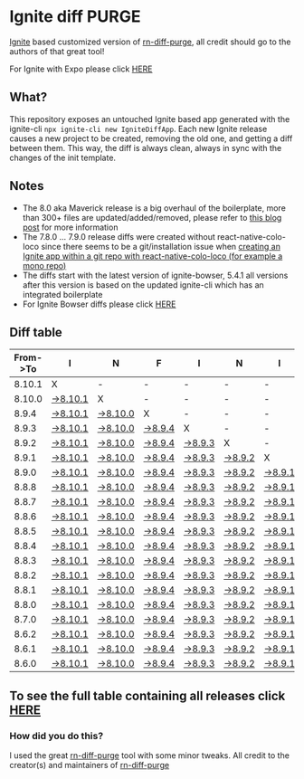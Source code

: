 # Ignite diff PURGE

[Ignite](https://github.com/infinitered/ignite) based customized version of [rn-diff-purge](https://github.com/react-native-community/rn-diff-purge/), all credit should go to the authors of that great tool!

For Ignite with Expo please click [HERE](https://github.com/nirre7/ignite-expo-diff-purge)

## What?

This repository exposes an untouched Ignite based app generated with the ignite-cli
`npx ignite-cli new IgniteDiffApp`. Each new Ignite release causes a new project to be created, removing the old one, and getting a diff between them. This way, the diff is always clean, always in sync with the changes of the init template.

## Notes
- The 8.0 aka Maverick release is a big overhaul of the boilerplate, more than 300+ files are updated/added/removed, please refer to [this blog post](https://shift.infinite.red/announcing-ignite-8-0-maverick-fbbdafbb738e) for more information
- The 7.8.0 ... 7.9.0 release diffs were created without react-native-colo-loco since there seems to be a git/installation issue when [creating an Ignite app within a git repo with react-native-colo-loco (for example a mono repo)](https://github.com/infinitered/ignite/issues/1845)
- The diffs start with the latest version of ignite-bowser, 5.4.1 all versions after this version is based on the updated ignite-cli which has an integrated boilerplate
- For Ignite Bowser diffs please click [HERE](https://github.com/nirre7/ignite-bowser-diff-purge)

## Diff table

| From->To | I                                                                                              | N                                                                                             | F                                                                                           | I                                                                                           | N                                                                                           | I                                                                                           | T                                                                                           | E                                                                                           |                                                                                             | R                                                                                           | E                                                                                           | D                                                                                           |                                                                                             |                                                                                             |                                                                                             |                                                                                             |                                                                                             |                                                                                             |                                                                                             |     |
| -------- | ---------------------------------------------------------------------------------------------- | --------------------------------------------------------------------------------------------- | ------------------------------------------------------------------------------------------- | ------------------------------------------------------------------------------------------- | ------------------------------------------------------------------------------------------- | ------------------------------------------------------------------------------------------- | ------------------------------------------------------------------------------------------- | ------------------------------------------------------------------------------------------- | ------------------------------------------------------------------------------------------- | ------------------------------------------------------------------------------------------- | ------------------------------------------------------------------------------------------- | ------------------------------------------------------------------------------------------- | ------------------------------------------------------------------------------------------- | ------------------------------------------------------------------------------------------- | ------------------------------------------------------------------------------------------- | ------------------------------------------------------------------------------------------- | ------------------------------------------------------------------------------------------- | ------------------------------------------------------------------------------------------- | ------------------------------------------------------------------------------------------- | --- |
| 8.10.1   | X                                                                                              | -                                                                                             | -                                                                                           | -                                                                                           | -                                                                                           | -                                                                                           | -                                                                                           | -                                                                                           | -                                                                                           | -                                                                                           | -                                                                                           | -                                                                                           | -                                                                                           | -                                                                                           | -                                                                                           | -                                                                                           | -                                                                                           | -                                                                                           | -                                                                                           | -   |
| 8.10.0   | [->8.10.1](https://github.com/nirre7/ignite-diff-purge/compare/release/8.10.0..release/8.10.1) | X                                                                                             | -                                                                                           | -                                                                                           | -                                                                                           | -                                                                                           | -                                                                                           | -                                                                                           | -                                                                                           | -                                                                                           | -                                                                                           | -                                                                                           | -                                                                                           | -                                                                                           | -                                                                                           | -                                                                                           | -                                                                                           | -                                                                                           | -                                                                                           | -   |
| 8.9.4    | [->8.10.1](https://github.com/nirre7/ignite-diff-purge/compare/release/8.9.4..release/8.10.1)  | [->8.10.0](https://github.com/nirre7/ignite-diff-purge/compare/release/8.9.4..release/8.10.0) | X                                                                                           | -                                                                                           | -                                                                                           | -                                                                                           | -                                                                                           | -                                                                                           | -                                                                                           | -                                                                                           | -                                                                                           | -                                                                                           | -                                                                                           | -                                                                                           | -                                                                                           | -                                                                                           | -                                                                                           | -                                                                                           | -                                                                                           | -   |
| 8.9.3    | [->8.10.1](https://github.com/nirre7/ignite-diff-purge/compare/release/8.9.3..release/8.10.1)  | [->8.10.0](https://github.com/nirre7/ignite-diff-purge/compare/release/8.9.3..release/8.10.0) | [->8.9.4](https://github.com/nirre7/ignite-diff-purge/compare/release/8.9.3..release/8.9.4) | X                                                                                           | -                                                                                           | -                                                                                           | -                                                                                           | -                                                                                           | -                                                                                           | -                                                                                           | -                                                                                           | -                                                                                           | -                                                                                           | -                                                                                           | -                                                                                           | -                                                                                           | -                                                                                           | -                                                                                           | -                                                                                           | -   |
| 8.9.2    | [->8.10.1](https://github.com/nirre7/ignite-diff-purge/compare/release/8.9.2..release/8.10.1)  | [->8.10.0](https://github.com/nirre7/ignite-diff-purge/compare/release/8.9.2..release/8.10.0) | [->8.9.4](https://github.com/nirre7/ignite-diff-purge/compare/release/8.9.2..release/8.9.4) | [->8.9.3](https://github.com/nirre7/ignite-diff-purge/compare/release/8.9.2..release/8.9.3) | X                                                                                           | -                                                                                           | -                                                                                           | -                                                                                           | -                                                                                           | -                                                                                           | -                                                                                           | -                                                                                           | -                                                                                           | -                                                                                           | -                                                                                           | -                                                                                           | -                                                                                           | -                                                                                           | -                                                                                           | -   |
| 8.9.1    | [->8.10.1](https://github.com/nirre7/ignite-diff-purge/compare/release/8.9.1..release/8.10.1)  | [->8.10.0](https://github.com/nirre7/ignite-diff-purge/compare/release/8.9.1..release/8.10.0) | [->8.9.4](https://github.com/nirre7/ignite-diff-purge/compare/release/8.9.1..release/8.9.4) | [->8.9.3](https://github.com/nirre7/ignite-diff-purge/compare/release/8.9.1..release/8.9.3) | [->8.9.2](https://github.com/nirre7/ignite-diff-purge/compare/release/8.9.1..release/8.9.2) | X                                                                                           | -                                                                                           | -                                                                                           | -                                                                                           | -                                                                                           | -                                                                                           | -                                                                                           | -                                                                                           | -                                                                                           | -                                                                                           | -                                                                                           | -                                                                                           | -                                                                                           | -                                                                                           | -   |
| 8.9.0    | [->8.10.1](https://github.com/nirre7/ignite-diff-purge/compare/release/8.9.0..release/8.10.1)  | [->8.10.0](https://github.com/nirre7/ignite-diff-purge/compare/release/8.9.0..release/8.10.0) | [->8.9.4](https://github.com/nirre7/ignite-diff-purge/compare/release/8.9.0..release/8.9.4) | [->8.9.3](https://github.com/nirre7/ignite-diff-purge/compare/release/8.9.0..release/8.9.3) | [->8.9.2](https://github.com/nirre7/ignite-diff-purge/compare/release/8.9.0..release/8.9.2) | [->8.9.1](https://github.com/nirre7/ignite-diff-purge/compare/release/8.9.0..release/8.9.1) | X                                                                                           | -                                                                                           | -                                                                                           | -                                                                                           | -                                                                                           | -                                                                                           | -                                                                                           | -                                                                                           | -                                                                                           | -                                                                                           | -                                                                                           | -                                                                                           | -                                                                                           | -   |
| 8.8.8    | [->8.10.1](https://github.com/nirre7/ignite-diff-purge/compare/release/8.8.8..release/8.10.1)  | [->8.10.0](https://github.com/nirre7/ignite-diff-purge/compare/release/8.8.8..release/8.10.0) | [->8.9.4](https://github.com/nirre7/ignite-diff-purge/compare/release/8.8.8..release/8.9.4) | [->8.9.3](https://github.com/nirre7/ignite-diff-purge/compare/release/8.8.8..release/8.9.3) | [->8.9.2](https://github.com/nirre7/ignite-diff-purge/compare/release/8.8.8..release/8.9.2) | [->8.9.1](https://github.com/nirre7/ignite-diff-purge/compare/release/8.8.8..release/8.9.1) | [->8.9.0](https://github.com/nirre7/ignite-diff-purge/compare/release/8.8.8..release/8.9.0) | X                                                                                           | -                                                                                           | -                                                                                           | -                                                                                           | -                                                                                           | -                                                                                           | -                                                                                           | -                                                                                           | -                                                                                           | -                                                                                           | -                                                                                           | -                                                                                           | -   |
| 8.8.7    | [->8.10.1](https://github.com/nirre7/ignite-diff-purge/compare/release/8.8.7..release/8.10.1)  | [->8.10.0](https://github.com/nirre7/ignite-diff-purge/compare/release/8.8.7..release/8.10.0) | [->8.9.4](https://github.com/nirre7/ignite-diff-purge/compare/release/8.8.7..release/8.9.4) | [->8.9.3](https://github.com/nirre7/ignite-diff-purge/compare/release/8.8.7..release/8.9.3) | [->8.9.2](https://github.com/nirre7/ignite-diff-purge/compare/release/8.8.7..release/8.9.2) | [->8.9.1](https://github.com/nirre7/ignite-diff-purge/compare/release/8.8.7..release/8.9.1) | [->8.9.0](https://github.com/nirre7/ignite-diff-purge/compare/release/8.8.7..release/8.9.0) | [->8.8.8](https://github.com/nirre7/ignite-diff-purge/compare/release/8.8.7..release/8.8.8) | X                                                                                           | -                                                                                           | -                                                                                           | -                                                                                           | -                                                                                           | -                                                                                           | -                                                                                           | -                                                                                           | -                                                                                           | -                                                                                           | -                                                                                           | -   |
| 8.8.6    | [->8.10.1](https://github.com/nirre7/ignite-diff-purge/compare/release/8.8.6..release/8.10.1)  | [->8.10.0](https://github.com/nirre7/ignite-diff-purge/compare/release/8.8.6..release/8.10.0) | [->8.9.4](https://github.com/nirre7/ignite-diff-purge/compare/release/8.8.6..release/8.9.4) | [->8.9.3](https://github.com/nirre7/ignite-diff-purge/compare/release/8.8.6..release/8.9.3) | [->8.9.2](https://github.com/nirre7/ignite-diff-purge/compare/release/8.8.6..release/8.9.2) | [->8.9.1](https://github.com/nirre7/ignite-diff-purge/compare/release/8.8.6..release/8.9.1) | [->8.9.0](https://github.com/nirre7/ignite-diff-purge/compare/release/8.8.6..release/8.9.0) | [->8.8.8](https://github.com/nirre7/ignite-diff-purge/compare/release/8.8.6..release/8.8.8) | [->8.8.7](https://github.com/nirre7/ignite-diff-purge/compare/release/8.8.6..release/8.8.7) | X                                                                                           | -                                                                                           | -                                                                                           | -                                                                                           | -                                                                                           | -                                                                                           | -                                                                                           | -                                                                                           | -                                                                                           | -                                                                                           | -   |
| 8.8.5    | [->8.10.1](https://github.com/nirre7/ignite-diff-purge/compare/release/8.8.5..release/8.10.1)  | [->8.10.0](https://github.com/nirre7/ignite-diff-purge/compare/release/8.8.5..release/8.10.0) | [->8.9.4](https://github.com/nirre7/ignite-diff-purge/compare/release/8.8.5..release/8.9.4) | [->8.9.3](https://github.com/nirre7/ignite-diff-purge/compare/release/8.8.5..release/8.9.3) | [->8.9.2](https://github.com/nirre7/ignite-diff-purge/compare/release/8.8.5..release/8.9.2) | [->8.9.1](https://github.com/nirre7/ignite-diff-purge/compare/release/8.8.5..release/8.9.1) | [->8.9.0](https://github.com/nirre7/ignite-diff-purge/compare/release/8.8.5..release/8.9.0) | [->8.8.8](https://github.com/nirre7/ignite-diff-purge/compare/release/8.8.5..release/8.8.8) | [->8.8.7](https://github.com/nirre7/ignite-diff-purge/compare/release/8.8.5..release/8.8.7) | [->8.8.6](https://github.com/nirre7/ignite-diff-purge/compare/release/8.8.5..release/8.8.6) | X                                                                                           | -                                                                                           | -                                                                                           | -                                                                                           | -                                                                                           | -                                                                                           | -                                                                                           | -                                                                                           | -                                                                                           | -   |
| 8.8.4    | [->8.10.1](https://github.com/nirre7/ignite-diff-purge/compare/release/8.8.4..release/8.10.1)  | [->8.10.0](https://github.com/nirre7/ignite-diff-purge/compare/release/8.8.4..release/8.10.0) | [->8.9.4](https://github.com/nirre7/ignite-diff-purge/compare/release/8.8.4..release/8.9.4) | [->8.9.3](https://github.com/nirre7/ignite-diff-purge/compare/release/8.8.4..release/8.9.3) | [->8.9.2](https://github.com/nirre7/ignite-diff-purge/compare/release/8.8.4..release/8.9.2) | [->8.9.1](https://github.com/nirre7/ignite-diff-purge/compare/release/8.8.4..release/8.9.1) | [->8.9.0](https://github.com/nirre7/ignite-diff-purge/compare/release/8.8.4..release/8.9.0) | [->8.8.8](https://github.com/nirre7/ignite-diff-purge/compare/release/8.8.4..release/8.8.8) | [->8.8.7](https://github.com/nirre7/ignite-diff-purge/compare/release/8.8.4..release/8.8.7) | [->8.8.6](https://github.com/nirre7/ignite-diff-purge/compare/release/8.8.4..release/8.8.6) | [->8.8.5](https://github.com/nirre7/ignite-diff-purge/compare/release/8.8.4..release/8.8.5) | X                                                                                           | -                                                                                           | -                                                                                           | -                                                                                           | -                                                                                           | -                                                                                           | -                                                                                           | -                                                                                           | -   |
| 8.8.3    | [->8.10.1](https://github.com/nirre7/ignite-diff-purge/compare/release/8.8.3..release/8.10.1)  | [->8.10.0](https://github.com/nirre7/ignite-diff-purge/compare/release/8.8.3..release/8.10.0) | [->8.9.4](https://github.com/nirre7/ignite-diff-purge/compare/release/8.8.3..release/8.9.4) | [->8.9.3](https://github.com/nirre7/ignite-diff-purge/compare/release/8.8.3..release/8.9.3) | [->8.9.2](https://github.com/nirre7/ignite-diff-purge/compare/release/8.8.3..release/8.9.2) | [->8.9.1](https://github.com/nirre7/ignite-diff-purge/compare/release/8.8.3..release/8.9.1) | [->8.9.0](https://github.com/nirre7/ignite-diff-purge/compare/release/8.8.3..release/8.9.0) | [->8.8.8](https://github.com/nirre7/ignite-diff-purge/compare/release/8.8.3..release/8.8.8) | [->8.8.7](https://github.com/nirre7/ignite-diff-purge/compare/release/8.8.3..release/8.8.7) | [->8.8.6](https://github.com/nirre7/ignite-diff-purge/compare/release/8.8.3..release/8.8.6) | [->8.8.5](https://github.com/nirre7/ignite-diff-purge/compare/release/8.8.3..release/8.8.5) | [->8.8.4](https://github.com/nirre7/ignite-diff-purge/compare/release/8.8.3..release/8.8.4) | X                                                                                           | -                                                                                           | -                                                                                           | -                                                                                           | -                                                                                           | -                                                                                           | -                                                                                           | -   |
| 8.8.2    | [->8.10.1](https://github.com/nirre7/ignite-diff-purge/compare/release/8.8.2..release/8.10.1)  | [->8.10.0](https://github.com/nirre7/ignite-diff-purge/compare/release/8.8.2..release/8.10.0) | [->8.9.4](https://github.com/nirre7/ignite-diff-purge/compare/release/8.8.2..release/8.9.4) | [->8.9.3](https://github.com/nirre7/ignite-diff-purge/compare/release/8.8.2..release/8.9.3) | [->8.9.2](https://github.com/nirre7/ignite-diff-purge/compare/release/8.8.2..release/8.9.2) | [->8.9.1](https://github.com/nirre7/ignite-diff-purge/compare/release/8.8.2..release/8.9.1) | [->8.9.0](https://github.com/nirre7/ignite-diff-purge/compare/release/8.8.2..release/8.9.0) | [->8.8.8](https://github.com/nirre7/ignite-diff-purge/compare/release/8.8.2..release/8.8.8) | [->8.8.7](https://github.com/nirre7/ignite-diff-purge/compare/release/8.8.2..release/8.8.7) | [->8.8.6](https://github.com/nirre7/ignite-diff-purge/compare/release/8.8.2..release/8.8.6) | [->8.8.5](https://github.com/nirre7/ignite-diff-purge/compare/release/8.8.2..release/8.8.5) | [->8.8.4](https://github.com/nirre7/ignite-diff-purge/compare/release/8.8.2..release/8.8.4) | [->8.8.3](https://github.com/nirre7/ignite-diff-purge/compare/release/8.8.2..release/8.8.3) | X                                                                                           | -                                                                                           | -                                                                                           | -                                                                                           | -                                                                                           | -                                                                                           | -   |
| 8.8.1    | [->8.10.1](https://github.com/nirre7/ignite-diff-purge/compare/release/8.8.1..release/8.10.1)  | [->8.10.0](https://github.com/nirre7/ignite-diff-purge/compare/release/8.8.1..release/8.10.0) | [->8.9.4](https://github.com/nirre7/ignite-diff-purge/compare/release/8.8.1..release/8.9.4) | [->8.9.3](https://github.com/nirre7/ignite-diff-purge/compare/release/8.8.1..release/8.9.3) | [->8.9.2](https://github.com/nirre7/ignite-diff-purge/compare/release/8.8.1..release/8.9.2) | [->8.9.1](https://github.com/nirre7/ignite-diff-purge/compare/release/8.8.1..release/8.9.1) | [->8.9.0](https://github.com/nirre7/ignite-diff-purge/compare/release/8.8.1..release/8.9.0) | [->8.8.8](https://github.com/nirre7/ignite-diff-purge/compare/release/8.8.1..release/8.8.8) | [->8.8.7](https://github.com/nirre7/ignite-diff-purge/compare/release/8.8.1..release/8.8.7) | [->8.8.6](https://github.com/nirre7/ignite-diff-purge/compare/release/8.8.1..release/8.8.6) | [->8.8.5](https://github.com/nirre7/ignite-diff-purge/compare/release/8.8.1..release/8.8.5) | [->8.8.4](https://github.com/nirre7/ignite-diff-purge/compare/release/8.8.1..release/8.8.4) | [->8.8.3](https://github.com/nirre7/ignite-diff-purge/compare/release/8.8.1..release/8.8.3) | [->8.8.2](https://github.com/nirre7/ignite-diff-purge/compare/release/8.8.1..release/8.8.2) | X                                                                                           | -                                                                                           | -                                                                                           | -                                                                                           | -                                                                                           | -   |
| 8.8.0    | [->8.10.1](https://github.com/nirre7/ignite-diff-purge/compare/release/8.8.0..release/8.10.1)  | [->8.10.0](https://github.com/nirre7/ignite-diff-purge/compare/release/8.8.0..release/8.10.0) | [->8.9.4](https://github.com/nirre7/ignite-diff-purge/compare/release/8.8.0..release/8.9.4) | [->8.9.3](https://github.com/nirre7/ignite-diff-purge/compare/release/8.8.0..release/8.9.3) | [->8.9.2](https://github.com/nirre7/ignite-diff-purge/compare/release/8.8.0..release/8.9.2) | [->8.9.1](https://github.com/nirre7/ignite-diff-purge/compare/release/8.8.0..release/8.9.1) | [->8.9.0](https://github.com/nirre7/ignite-diff-purge/compare/release/8.8.0..release/8.9.0) | [->8.8.8](https://github.com/nirre7/ignite-diff-purge/compare/release/8.8.0..release/8.8.8) | [->8.8.7](https://github.com/nirre7/ignite-diff-purge/compare/release/8.8.0..release/8.8.7) | [->8.8.6](https://github.com/nirre7/ignite-diff-purge/compare/release/8.8.0..release/8.8.6) | [->8.8.5](https://github.com/nirre7/ignite-diff-purge/compare/release/8.8.0..release/8.8.5) | [->8.8.4](https://github.com/nirre7/ignite-diff-purge/compare/release/8.8.0..release/8.8.4) | [->8.8.3](https://github.com/nirre7/ignite-diff-purge/compare/release/8.8.0..release/8.8.3) | [->8.8.2](https://github.com/nirre7/ignite-diff-purge/compare/release/8.8.0..release/8.8.2) | [->8.8.1](https://github.com/nirre7/ignite-diff-purge/compare/release/8.8.0..release/8.8.1) | X                                                                                           | -                                                                                           | -                                                                                           | -                                                                                           | -   |
| 8.7.0    | [->8.10.1](https://github.com/nirre7/ignite-diff-purge/compare/release/8.7.0..release/8.10.1)  | [->8.10.0](https://github.com/nirre7/ignite-diff-purge/compare/release/8.7.0..release/8.10.0) | [->8.9.4](https://github.com/nirre7/ignite-diff-purge/compare/release/8.7.0..release/8.9.4) | [->8.9.3](https://github.com/nirre7/ignite-diff-purge/compare/release/8.7.0..release/8.9.3) | [->8.9.2](https://github.com/nirre7/ignite-diff-purge/compare/release/8.7.0..release/8.9.2) | [->8.9.1](https://github.com/nirre7/ignite-diff-purge/compare/release/8.7.0..release/8.9.1) | [->8.9.0](https://github.com/nirre7/ignite-diff-purge/compare/release/8.7.0..release/8.9.0) | [->8.8.8](https://github.com/nirre7/ignite-diff-purge/compare/release/8.7.0..release/8.8.8) | [->8.8.7](https://github.com/nirre7/ignite-diff-purge/compare/release/8.7.0..release/8.8.7) | [->8.8.6](https://github.com/nirre7/ignite-diff-purge/compare/release/8.7.0..release/8.8.6) | [->8.8.5](https://github.com/nirre7/ignite-diff-purge/compare/release/8.7.0..release/8.8.5) | [->8.8.4](https://github.com/nirre7/ignite-diff-purge/compare/release/8.7.0..release/8.8.4) | [->8.8.3](https://github.com/nirre7/ignite-diff-purge/compare/release/8.7.0..release/8.8.3) | [->8.8.2](https://github.com/nirre7/ignite-diff-purge/compare/release/8.7.0..release/8.8.2) | [->8.8.1](https://github.com/nirre7/ignite-diff-purge/compare/release/8.7.0..release/8.8.1) | [->8.8.0](https://github.com/nirre7/ignite-diff-purge/compare/release/8.7.0..release/8.8.0) | X                                                                                           | -                                                                                           | -                                                                                           | -   |
| 8.6.2    | [->8.10.1](https://github.com/nirre7/ignite-diff-purge/compare/release/8.6.2..release/8.10.1)  | [->8.10.0](https://github.com/nirre7/ignite-diff-purge/compare/release/8.6.2..release/8.10.0) | [->8.9.4](https://github.com/nirre7/ignite-diff-purge/compare/release/8.6.2..release/8.9.4) | [->8.9.3](https://github.com/nirre7/ignite-diff-purge/compare/release/8.6.2..release/8.9.3) | [->8.9.2](https://github.com/nirre7/ignite-diff-purge/compare/release/8.6.2..release/8.9.2) | [->8.9.1](https://github.com/nirre7/ignite-diff-purge/compare/release/8.6.2..release/8.9.1) | [->8.9.0](https://github.com/nirre7/ignite-diff-purge/compare/release/8.6.2..release/8.9.0) | [->8.8.8](https://github.com/nirre7/ignite-diff-purge/compare/release/8.6.2..release/8.8.8) | [->8.8.7](https://github.com/nirre7/ignite-diff-purge/compare/release/8.6.2..release/8.8.7) | [->8.8.6](https://github.com/nirre7/ignite-diff-purge/compare/release/8.6.2..release/8.8.6) | [->8.8.5](https://github.com/nirre7/ignite-diff-purge/compare/release/8.6.2..release/8.8.5) | [->8.8.4](https://github.com/nirre7/ignite-diff-purge/compare/release/8.6.2..release/8.8.4) | [->8.8.3](https://github.com/nirre7/ignite-diff-purge/compare/release/8.6.2..release/8.8.3) | [->8.8.2](https://github.com/nirre7/ignite-diff-purge/compare/release/8.6.2..release/8.8.2) | [->8.8.1](https://github.com/nirre7/ignite-diff-purge/compare/release/8.6.2..release/8.8.1) | [->8.8.0](https://github.com/nirre7/ignite-diff-purge/compare/release/8.6.2..release/8.8.0) | [->8.7.0](https://github.com/nirre7/ignite-diff-purge/compare/release/8.6.2..release/8.7.0) | X                                                                                           | -                                                                                           | -   |
| 8.6.1    | [->8.10.1](https://github.com/nirre7/ignite-diff-purge/compare/release/8.6.1..release/8.10.1)  | [->8.10.0](https://github.com/nirre7/ignite-diff-purge/compare/release/8.6.1..release/8.10.0) | [->8.9.4](https://github.com/nirre7/ignite-diff-purge/compare/release/8.6.1..release/8.9.4) | [->8.9.3](https://github.com/nirre7/ignite-diff-purge/compare/release/8.6.1..release/8.9.3) | [->8.9.2](https://github.com/nirre7/ignite-diff-purge/compare/release/8.6.1..release/8.9.2) | [->8.9.1](https://github.com/nirre7/ignite-diff-purge/compare/release/8.6.1..release/8.9.1) | [->8.9.0](https://github.com/nirre7/ignite-diff-purge/compare/release/8.6.1..release/8.9.0) | [->8.8.8](https://github.com/nirre7/ignite-diff-purge/compare/release/8.6.1..release/8.8.8) | [->8.8.7](https://github.com/nirre7/ignite-diff-purge/compare/release/8.6.1..release/8.8.7) | [->8.8.6](https://github.com/nirre7/ignite-diff-purge/compare/release/8.6.1..release/8.8.6) | [->8.8.5](https://github.com/nirre7/ignite-diff-purge/compare/release/8.6.1..release/8.8.5) | [->8.8.4](https://github.com/nirre7/ignite-diff-purge/compare/release/8.6.1..release/8.8.4) | [->8.8.3](https://github.com/nirre7/ignite-diff-purge/compare/release/8.6.1..release/8.8.3) | [->8.8.2](https://github.com/nirre7/ignite-diff-purge/compare/release/8.6.1..release/8.8.2) | [->8.8.1](https://github.com/nirre7/ignite-diff-purge/compare/release/8.6.1..release/8.8.1) | [->8.8.0](https://github.com/nirre7/ignite-diff-purge/compare/release/8.6.1..release/8.8.0) | [->8.7.0](https://github.com/nirre7/ignite-diff-purge/compare/release/8.6.1..release/8.7.0) | [->8.6.2](https://github.com/nirre7/ignite-diff-purge/compare/release/8.6.1..release/8.6.2) | X                                                                                           | -   |
| 8.6.0    | [->8.10.1](https://github.com/nirre7/ignite-diff-purge/compare/release/8.6.0..release/8.10.1)  | [->8.10.0](https://github.com/nirre7/ignite-diff-purge/compare/release/8.6.0..release/8.10.0) | [->8.9.4](https://github.com/nirre7/ignite-diff-purge/compare/release/8.6.0..release/8.9.4) | [->8.9.3](https://github.com/nirre7/ignite-diff-purge/compare/release/8.6.0..release/8.9.3) | [->8.9.2](https://github.com/nirre7/ignite-diff-purge/compare/release/8.6.0..release/8.9.2) | [->8.9.1](https://github.com/nirre7/ignite-diff-purge/compare/release/8.6.0..release/8.9.1) | [->8.9.0](https://github.com/nirre7/ignite-diff-purge/compare/release/8.6.0..release/8.9.0) | [->8.8.8](https://github.com/nirre7/ignite-diff-purge/compare/release/8.6.0..release/8.8.8) | [->8.8.7](https://github.com/nirre7/ignite-diff-purge/compare/release/8.6.0..release/8.8.7) | [->8.8.6](https://github.com/nirre7/ignite-diff-purge/compare/release/8.6.0..release/8.8.6) | [->8.8.5](https://github.com/nirre7/ignite-diff-purge/compare/release/8.6.0..release/8.8.5) | [->8.8.4](https://github.com/nirre7/ignite-diff-purge/compare/release/8.6.0..release/8.8.4) | [->8.8.3](https://github.com/nirre7/ignite-diff-purge/compare/release/8.6.0..release/8.8.3) | [->8.8.2](https://github.com/nirre7/ignite-diff-purge/compare/release/8.6.0..release/8.8.2) | [->8.8.1](https://github.com/nirre7/ignite-diff-purge/compare/release/8.6.0..release/8.8.1) | [->8.8.0](https://github.com/nirre7/ignite-diff-purge/compare/release/8.6.0..release/8.8.0) | [->8.7.0](https://github.com/nirre7/ignite-diff-purge/compare/release/8.6.0..release/8.7.0) | [->8.6.2](https://github.com/nirre7/ignite-diff-purge/compare/release/8.6.0..release/8.6.2) | [->8.6.1](https://github.com/nirre7/ignite-diff-purge/compare/release/8.6.0..release/8.6.1) | X   |

## To see the full table containing all releases click [HERE](https://nirre7.github.io/ignite-diff-purge/)

### How did you do this?

I used the great [rn-diff-purge](https://github.com/react-native-community/rn-diff-purge/) tool with some minor tweaks.
All credit to the creator(s) and maintainers of [rn-diff-purge](https://github.com/react-native-community/rn-diff-purge/)

